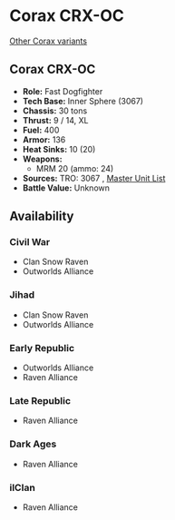 # Corax CRX-OC 

[Other Corax variants](../corax.md) 

## Corax CRX-OC 

- **Role:** Fast Dogfighter 
- **Tech Base:** Inner Sphere (3067) 
- **Chassis:** 30 tons 
- **Thrust:** 9 / 14, XL 
- **Fuel:** 400 
- **Armor:** 136 
- **Heat Sinks:** 10 (20) 
- **Weapons:** 
  - MRM 20 (ammo: 24) 
- **Sources:** TRO: 3067 , [Master Unit List](http://masterunitlist.info/Unit/Details/3999) 
- **Battle Value:** Unknown 

## Availability 

### Civil War 

- Clan Snow Raven 
- Outworlds Alliance 

### Jihad 

- Clan Snow Raven 
- Outworlds Alliance 

### Early Republic 

- Outworlds Alliance 
- Raven Alliance 

### Late Republic 

- Raven Alliance 

### Dark Ages 

- Raven Alliance 

### ilClan 

- Raven Alliance 

